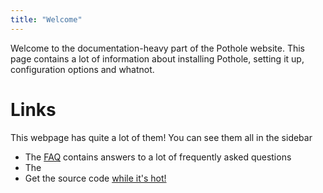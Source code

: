 ```yaml
---
title: "Welcome"
---
```


Welcome to the documentation-heavy part of the Pothole website.
This page contains a lot of information about installing Pothole, setting it up, configuration options and whatnot.

# Links

This webpage has quite a lot of them! You can see them all in the sidebar

* The [FAQ](faq/) contains answers to a lot of frequently asked questions
* The 
* Get the source code [while it's hot!](https://gt.tilambda.zone/o/pothole/server.git)